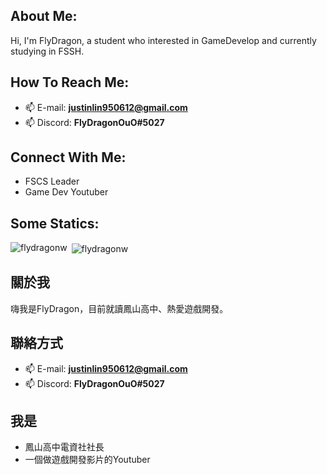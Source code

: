 ## About Me:
Hi, I'm FlyDragon, a student who interested in GameDevelop and currently studying in FSSH.
## How To Reach Me:
- 📫 E-mail: **justinlin950612@gmail.com**
- 📫 Discord: **FlyDragonOuO#5027** 

## Connect With Me:
- FSCS Leader
- Game Dev Youtuber

## Some Statics:
<p><img align="left" src="https://github-readme-stats.vercel.app/api/top-langs?username=flydragonw&show_icons=true&locale=en&layout=compact&bg_color=90,81ecec,FCFFFD" alt="flydragonw" /></p>
<p></p>

<p>&nbsp;<img align="center" src="https://github-readme-stats.vercel.app/api?username=flydragonw&show_icons=true&locale=en&bg_color=90,81ecec,FCFFFD" alt="flydragonw" /></p>
<p></p>

## 關於我
嗨我是FlyDragon，目前就讀鳳山高中、熱愛遊戲開發。
## 聯絡方式
- 📫 E-mail: **justinlin950612@gmail.com**
- 📫 Discord: **FlyDragonOuO#5027** 
## 我是
- 鳳山高中電資社社長
- 一個做遊戲開發影片的Youtuber
